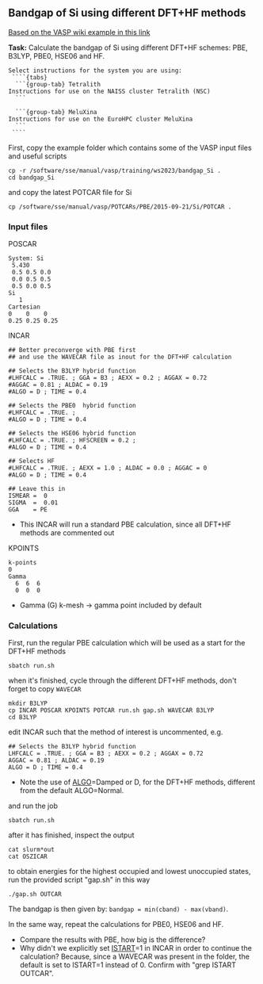 ## Bandgap of Si using different DFT+HF methods

[Based on the VASP wiki example in this link](https://www.vasp.at/wiki/index.php/Bandgap_of_Si_using_different_DFT%2BHF_methods)

**Task:** Calculate the bandgap of Si using different DFT+HF schemes: PBE, B3LYP, PBE0, HSE06 and HF.

`````{callout} System-specific instructions
Select instructions for the system you are using:
 ````{tabs}
  ```{group-tab} Tetralith
Instructions for use on the NAISS cluster Tetralith (NSC)
  ```

  ```{group-tab} MeluXina
Instructions for use on the EuroHPC cluster MeluXina
  ```
 ````
`````

First, copy the example folder which contains some of the VASP input files and useful scripts

    cp -r /software/sse/manual/vasp/training/ws2023/bandgap_Si .
    cd bandgap_Si

and copy the latest POTCAR file for Si

    cp /software/sse/manual/vasp/POTCARs/PBE/2015-09-21/Si/POTCAR .

### Input files

POSCAR

    System: Si                             
     5.430 
     0.5 0.5 0.0
     0.0 0.5 0.5
     0.5 0.0 0.5
    Si
       1  
    Cartesian
    0    0    0
    0.25 0.25 0.25

INCAR

    ## Better preconverge with PBE first
    ## and use the WAVECAR file as inout for the DFT+HF calculation
   
    ## Selects the B3LYP hybrid function
    #LHFCALC = .TRUE. ; GGA = B3 ; AEXX = 0.2 ; AGGAX = 0.72 
    #AGGAC = 0.81 ; ALDAC = 0.19
    #ALGO = D ; TIME = 0.4 
   
    ## Selects the PBE0  hybrid function
    #LHFCALC = .TRUE. ; 
    #ALGO = D ; TIME = 0.4 
   
    ## Selects the HSE06 hybrid function
    #LHFCALC = .TRUE. ; HFSCREEN = 0.2 ; 
    #ALGO = D ; TIME = 0.4 
   
    ## Selects HF 
    #LHFCALC = .TRUE. ; AEXX = 1.0 ; ALDAC = 0.0 ; AGGAC = 0
    #ALGO = D ; TIME = 0.4 
   
    ## Leave this in
    ISMEAR =  0
    SIGMA  =  0.01
    GGA    = PE

* This INCAR will run a standard PBE calculation, since all DFT+HF methods are commented out 

KPOINTS

    k-points
    0
    Gamma
      6  6  6
      0  0  0

* Gamma (G) k-mesh -> gamma point included by default

### Calculations

First, run the regular PBE calculation which will be used as a start for the DFT+HF methods

    sbatch run.sh
    
when it's finished, cycle through the different DFT+HF methods, don't forget to copy `WAVECAR`

    mkdir B3LYP
    cp INCAR POSCAR KPOINTS POTCAR run.sh gap.sh WAVECAR B3LYP
    cd B3LYP

edit INCAR such that the method of interest is uncommented, e.g.

    ## Selects the B3LYP hybrid function
    LHFCALC = .TRUE. ; GGA = B3 ; AEXX = 0.2 ; AGGAX = 0.72 
    AGGAC = 0.81 ; ALDAC = 0.19
    ALGO = D ; TIME = 0.4 

* Note the use of [ALGO](https://www.vasp.at/wiki/index.php/ALGO)=Damped or D, for the DFT+HF methods, different from the default ALGO=Normal.

and run the job

    sbatch run.sh
    
after it has finished, inspect the output

    cat slurm*out
    cat OSZICAR

to obtain energies for the highest occupied and lowest unoccupied states, run the provided script "gap.sh" in this way

    ./gap.sh OUTCAR
    
The bandgap is then given by: `bandgap = min(cband) - max(vband)`.

In the same way, repeat the calculations for PBE0, HSE06 and HF.

* Compare the results with PBE, how big is the difference?
* Why didn't we explicitly set [ISTART](https://www.vasp.at/wiki/index.php/ISTART)=1 in INCAR in order to continue the calculation? Because, since a WAVECAR was present in the folder, the default is set to ISTART=1 instead of 0. Confirm with "grep ISTART OUTCAR".

